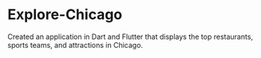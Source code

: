 # Explore-Chicago
Created an application in Dart and Flutter that displays the top restaurants, sports teams, and attractions in Chicago.
